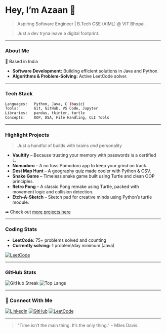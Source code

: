 # Hey, I’m Azaan 👋

> Aspiring Software Engineer | B.Tech CSE (AIML) @ VIT Bhopal.

> Just a dev tryna leave a digital footprint.

---

### About Me

📍 Based in India
- **Software Development:** Building efficient solutions in Java and Python.
- **Algorithms & Problem-Solving:** Active LeetCode solver.

---

### Tech Stack

```bash
Languages:   Python, Java, C (basic)
Tools:       Git, GitHub, VS Code, Jupyter
Libraries:   pandas, tkinter, turtle
Concepts:    OOP, DSA, File Handling, CLI Tools
```

---

### Highlight Projects

> Just a handful of builds with brains *and* personality

* **Vaultify** – Because trusting your memory with passwords is a certified L.
* **Nomadoro** – A no fuss Pomodoro app to keep your grind on track.
* **Desi Map Hunt** – A geography quiz made cooler with Python & CSV.
* **Snake Game** – Timeless snake game built using Turtle and clean OOP principles.
* **Retro Pong** – A classic Pong remake using Turtle, packed with movement logic and collision detection.
* **Etch-A-Sketch** – Sketch pad for creative minds using Python’s turtle module.

➡ Check out [more projects here](https://github.com/NomadBeetle?tab=repositories)

---

### Coding Stats

* **LeetCode:** 75+ problems solved and counting
* **Currently solving:** 1 problem/day minimum (Java)

[![LeetCode](https://leetcard.jacoblin.cool/NomadBeetle?theme=dark\&font=Karma\&ext=contest)](https://leetcode.com/NomadBeetle/)

---

### GitHub Stats

![GitHub Streak](https://streak-stats.demolab.com?user=NomadBeetle\&theme=tokyonight)
![Top Langs](https://github-readme-stats.vercel.app/api/top-langs/?username=NomadBeetle\&layout=compact\&theme=radical)

---

### 🤝 Connect With Me

[![LinkedIn](https://img.shields.io/badge/-LinkedIn-blue?style=flat\&logo=linkedin)](https://www.linkedin.com/in/azaan-ahmed-a738b4332/)
[![GitHub](https://img.shields.io/badge/-GitHub-black?style=flat\&logo=github)](https://github.com/NomadBeetle)
[![LeetCode](https://img.shields.io/badge/-LeetCode-orange?style=flat\&logo=leetcode)](https://leetcode.com/u/NomadBeetle/)

---

> "Time isn’t the main thing. It’s the only thing." – Miles Davis
